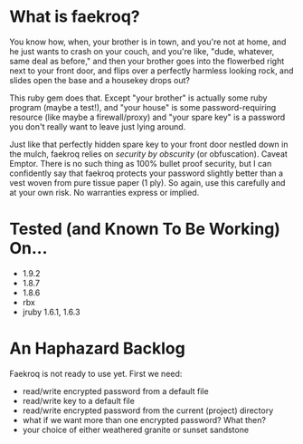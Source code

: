 What is faekroq?
================

You know how, when, your brother is in town, and you're not at
home, and he just wants to crash on your couch, and you're like,
"dude, whatever, same deal as before," and then your brother
goes into the flowerbed right next to your front door, and 
flips over a perfectly harmless looking rock, and slides open
the base and a housekey drops out?

This ruby gem does that.  Except "your brother" is actually
some ruby program (maybe a test!), and "your house" is some
password-requiring resource (like maybe a firewall/proxy) and
"your spare key" is a password you don't really want to leave
just lying around.

Just like that perfectly hidden spare key to your front door
nestled down in the mulch, faekroq relies on _security by
obscurity_ (or obfuscation).  Caveat Emptor.  There is no
such thing as 100% bullet proof security, but I can confidently
say that faekroq protects your password slightly better than
a vest woven from pure tissue paper (1 ply).  So again, use
this carefully and at your own risk.  No warranties express
or implied.

Tested (and Known To Be Working) On...
======================================

  * 1.9.2
  * 1.8.7
  * 1.8.6
  * rbx
  * jruby 1.6.1, 1.6.3

An Haphazard Backlog
====================

Faekroq is not ready to use yet.  First we need:
  * read/write encrypted password from a default file
  * read/write key to a default file
  * read/write encrypted password from the current (project) directory
  * what if we want more than one encrypted password?  What then?
  * your choice of either weathered granite or sunset sandstone
